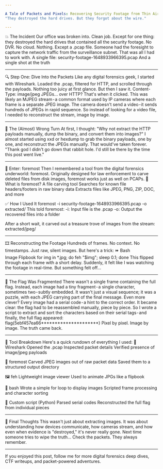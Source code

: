 ```yaml
---

A Tale of Packets and Pixels: Recovering Security Footage from Thin Air ( TryHackMe )
"They destroyed the hard drives. But they forgot about the wire."

---
```


💥 The Incident
Our office was broken into. Clean job. Except for one thing: they destroyed the hard drives that contained all the security footage. No DVR. No cloud. Nothing.
Except a .pcap file.
Someone had the foresight to capture the network traffic from the surveillance subnet. That was all I had to work with.
A single file:
security-footage-1648933966395.pcap
And a single shot at the truth

---

🔍 Step One: Dive Into the Packets
Like any digital forensics geek, I started with Wireshark. Loaded the .pcap, filtered for HTTP, and scrolled through the payloads.
Nothing too juicy at first glance. But then I saw it.
Content-Type: image/jpeg
JPEGs… over HTTP? That's when it clicked.
This was likely an MJPEG stream - a common format used by IP cameras where each frame is a separate JPEG image. The camera doesn't send a video - it sends hundreds of JPEGs in rapid sequence.
So instead of looking for a video file, I needed to reconstruct the stream, image by image.

---

🧪 The (Almost) Wrong Turn
At first, I thought:
"Why not extract the HTTP payloads manually, dump the binary, and convert them into images?"
I almost started using xxd or hexdump to grab the binary payloads, one by one, and reconstruct the JPEGs manually.
That would've taken forever.
"Thank god I didn't go down that rabbit hole. I'd still be there by the time this post went live."

---

🧰 Enter: foremost
Then I remembered a tool from the digital forensics underworld: foremost.
Originally designed for law enforcement to carve deleted files from disk images, foremost works just as well on PCAPs.
🔧 What is foremost?
A file carving tool
Searches for known file headers/footers in raw binary data
Extracts files like JPEG, PNG, ZIP, DOC, and more

✅ How I Used It
foremost -i security-footage-1648933966395.pcap -o extracted/
This told foremost:
-i: Input file is the .pcap
-o: Output the recovered files into a folder

After a short wait, it carved out a treasure trove of images from the stream:
extracted/jpeg/

---

🎞️ Reconstructing the Footage
Hundreds of frames. No context. No timestamps. Just raw, silent images.
But here's a trick:
⏩ Bash Image Flipbook
for img in *.jpg; do feh "$img"; sleep 0.1; done
This flipped through each frame with a short delay. Suddenly, it felt like I was watching the footage in real-time.
But something felt off…

---

🔡 The Flag Was Fragmented
There wasn't a single frame containing the full flag. Instead, each image had a tiny fragment - a single character, sometimes two - subtly embedded.
It wasn't just a visual sequence; it was a puzzle, with each JPEG carrying part of the final message.
Even more clever? Every image had a serial code - a hint to the correct order.
It became clear: the flag had to be reassembled manually, piece by piece.
So I wrote a script to extract and sort the characters based on their serial tags - and finally, the full flag appeared:
flag{5ebf457ea66*********************}
Pixel by pixel. Image by image. The truth came back.

---

🔬 Tool Breakdown
Here's a quick rundown of everything I used:
🧠 Wireshark
Opened the .pcap
Inspected packet details
Verified presence of image/jpeg payloads

🔧 foremost
Carved JPEG images out of raw packet data
Saved them to a structured output directory

🖼️ feh
Lightweight image viewer
Used to animate JPGs like a flipbook

🐚 bash
Wrote a simple for loop to display images
Scripted frame processing and character sorting

🧵 Custom script (Python)
Parsed serial codes
Reconstructed the full flag from individual pieces

---

🎯 Final Thoughts
This wasn't just about extracting images. It was about understanding how devices communicate, how cameras stream, and how even when evidence is "destroyed," it's never really gone.
Next time someone tries to wipe the truth…
Check the packets. They always remember.

---

If you enjoyed this post, follow me for more digital forensics deep dives, CTF writeups, and packet-powered adventures.

